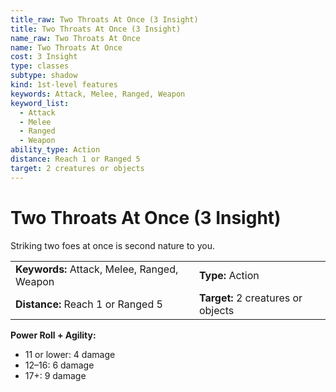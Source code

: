 ```yaml
---
title_raw: Two Throats At Once (3 Insight)
title: Two Throats At Once (3 Insight)
name_raw: Two Throats At Once
name: Two Throats At Once
cost: 3 Insight
type: classes
subtype: shadow
kind: 1st-level features
keywords: Attack, Melee, Ranged, Weapon
keyword_list:
  - Attack
  - Melee
  - Ranged
  - Weapon
ability_type: Action
distance: Reach 1 or Ranged 5
target: 2 creatures or objects
---
```


# Two Throats At Once (3 Insight)

Striking two foes at once is second nature to you.

|                                             |                                    |
| :------------------------------------------ | :--------------------------------- |
| **Keywords:** Attack, Melee, Ranged, Weapon | **Type:** Action                   |
| **Distance:** Reach 1 or Ranged 5           | **Target:** 2 creatures or objects |

**Power Roll + Agility:**

- 11 or lower: 4 damage
- 12–16: 6 damage
- 17+: 9 damage
